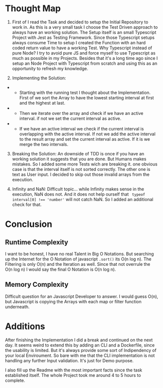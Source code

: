 # Thought Map

1. First of I read the Task and decided to setup the Initial Repository to work in. As this is a very small task I choose the Test Driven approach to always have an working solution.
The Setup itself is an small Typescript Project with Jest as Testing Framework. Since those Typescript setups always consume Time to setup I created the Function with an hard coded return value to have a working Test.
Why Typescript instead of pure Node? I try to avoid pure JS and force myself to use Typescript as much as possible in my Projects. Besides that it's a long time ago since I setup an Node Project with Typescript from scratch and using this as an opportunity to refresh my knowledge.

2. Implementing the Solution:
* * Starting with the running test I thought about the Implementation. First of we sort the Array to have the lowest starting interval at first and the highest at last.
* * Then we iterate over the array and check if we have an active interval. if not we set the current interval as active.
* * If we have an active interval we check if the current interval is overlapping with the active interval. If not we add the active interval to the result array and set the current interval as active. If it is we merge the two intervals.

3. Breaking the Solution:
An downside of TDD is once if you have an working solution it suggests that you are done. But Humans makes mistakes. So I added some more Tests wich are breaking it. one obvious case is that the interval itself is not sorted correctly. The other one is text as User input. I decided to skip out those invalid arrays from the execution.

4. Infinity and NaN:
Difficult topic... while Infinity makes sense in the execution, NaN does not. And it does not help ourself that ` typeof interval[0] !== 'number'` will not catch NaN. So I added an additional check for that.


# Conclusion

## Runtime Complexity
I want to be honest, I have no real Talent in Big O Notations. But searching up the Internet for the O Notation of javascript `.sort()` its O(n log n).
The Filtering is only O(n) and the Iteration as well. Since that not overrule the O(n log n) I would say the final O Notation is O(n log n).

## Memory Complexity
Difficult question for an Javascript Developer to answer. I would guess O(n), but Javascript is copying the Arrays with each map or filter function underneath.


# Additions
After finishing the Implementation I did a break and continued on the next day.
It seems weird to extend this by adding an CLI and a Dockerfile, since the usability is limited. But it's always provide some sort of Indipendency of your local Enviroument.
So bare with me that the CLI implementation is not handling any further Input validation. It's just for Demo purpose.

I also fill up the Readme with the most important facts since the task established itself.
The whole Project took me around 4 to 5 hours to complete.